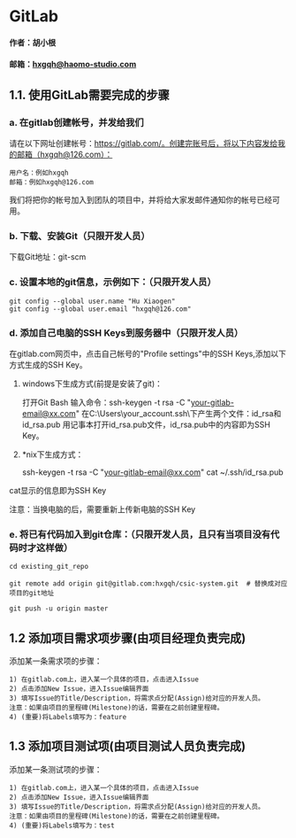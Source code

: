 # GitLab

#### 作者：胡小根

#### 邮箱：hxgqh@haomo-studio.com

## 1.1. 使用GitLab需要完成的步骤

### a. 在gitlab创建帐号，并发给我们

请在以下网址创建帐号：https://gitlab.com/。创建完账号后，将以下内容发给我的邮箱（hxgqh@126.com）：

    用户名：例如hxgqh
    邮箱：例如hxgqh@126.com

我们将把你的帐号加入到团队的项目中，并将给大家发邮件通知你的帐号已经可用。

### b. 下载、安装Git（只限开发人员）

下载Git地址：git-scm

### c. 设置本地的git信息，示例如下：（只限开发人员）

    git config --global user.name "Hu Xiaogen"
    git config --global user.email "hxgqh@126.com"

### d. 添加自己电脑的SSH Keys到服务器中（只限开发人员）

在gitlab.com网页中，点击自己帐号的"Profile settings"中的SSH Keys,添加以下方式生成的SSH Key。

1) windows下生成方式(前提是安装了git)：


    打开Git Bash
    输入命令：ssh-keygen -t rsa -C "your-gitlab-email@xx.com"
    在C:\Users\your_account\.ssh\下产生两个文件：id_rsa和id_rsa.pub
    用记事本打开id_rsa.pub文件，id_rsa.pub中的内容即为SSH Key。

2) *nix下生成方式：

    ssh-keygen -t rsa -C "your-gitlab-email@xx.com"
    cat ~/.ssh/id_rsa.pub

cat显示的信息即为SSH Key

注意：当换电脑的后，需要重新上传新电脑的SSH Key

### e. 将已有代码加入到git仓库：（只限开发人员，且只有当项目没有代码时才这样做）

    cd existing_git_repo

    git remote add origin git@gitlab.com:hxgqh/csic-system.git  # 替换成对应项目的git地址

    git push -u origin master

## 1.2 添加项目需求项步骤(由项目经理负责完成)

添加某一条需求项的步骤：

    1) 在gitlab.com上，进入某一个具体的项目，点击进入Issue
    2) 点击添加New Issue，进入Issue编辑界面
    3) 填写Issue的Title/Description，将需求点分配(Assign)给对应的开发人员。
    注意：如果由项目的里程碑(Milestone)的话，需要在之前创建里程碑。
    4) (重要)将Labels填写为：feature

## 1.3 添加项目测试项(由项目测试人员负责完成)
添加某一条测试项的步骤：

    1) 在gitlab.com上，进入某一个具体的项目，点击进入Issue
    2) 点击添加New Issue，进入Issue编辑界面
    3) 填写Issue的Title/Description，将需求点分配(Assign)给对应的开发人员。
    注意：如果由项目的里程碑(Milestone)的话，需要在之前创建里程碑。
    4) (重要)将Labels填写为：test




